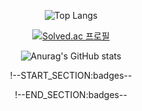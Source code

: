 <div align="center">
  
![Top Langs](https://github-readme-stats.vercel.app/api/top-langs/?username=hjp1016&layout=compact&theme=tokyonight)

[![Solved.ac
프로필](http://mazassumnida.wtf/api/v2/generate_badge?boj=ajfen1016)](https://solved.ac/ajfen1016)
  
![Anurag's GitHub stats](https://github-readme-stats.vercel.app/api?username=hjp1016&theme=outrun)


!--START_SECTION:badges--

!--END_SECTION:badges--
<div>
